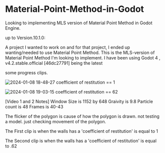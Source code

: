 # Material-Point-Method-in-Godot

Looking to implementing MLS version of Material Point Method in Godot Engine.

up to Version.10.1.0:

A project I wanted to work on and for that project, I ended up wanting/needed to use Material Point Method. 
This is the MLS-version of Material Point Method I'm looking to implement. 
I have been using Godot 4 , v4.2.stable.official [46dc27791] being the latest

some progress clips.

![2024-01-08 18-48-27  coefficient of restitution ==  1](https://github.com/Exis10tial/Material-Point-Method-in-Godot/assets/62639345/1b8c8716-0439-4db3-b43c-d44cdcad2aee)

![2024-01-08 19-03-15  coefficient of restitution ==  62](https://github.com/Exis10tial/Material-Point-Method-in-Godot/assets/62639345/9eecd14b-1c6d-4b62-a9fb-1c85d06550fc)


[Video 1 and 2 Notes]
Window Size is 1152 by 648
Graivity is 9.8 
Particle count is 48 
Frames is 40-43

The flicker of the polygon is cause of how the polygon is drawn.
not testing a model. just checking movement of the polygon.

The First clip is when the walls has a 'coefficient of restitution' is equal to 1

The Second clip is when the walls has a 'coefficient of restitution' is equal to .62
